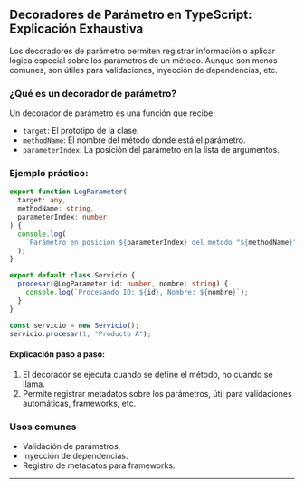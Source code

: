 ## Decoradores de Parámetro en TypeScript: Explicación Exhaustiva

Los decoradores de parámetro permiten registrar información o aplicar lógica especial sobre los parámetros de un método. Aunque son menos comunes, son útiles para validaciones, inyección de dependencias, etc.

### ¿Qué es un decorador de parámetro?

Un decorador de parámetro es una función que recibe:

- `target`: El prototipo de la clase.
- `methodName`: El nombre del método donde está el parámetro.
- `parameterIndex`: La posición del parámetro en la lista de argumentos.

### Ejemplo práctico:

```ts
export function LogParameter(
  target: any,
  methodName: string,
  parameterIndex: number
) {
  console.log(
    `Parámetro en posición ${parameterIndex} del método "${methodName}" registrado.`
  );
}

export default class Servicio {
  procesar(@LogParameter id: number, nombre: string) {
    console.log(`Procesando ID: ${id}, Nombre: ${nombre}`);
  }
}

const servicio = new Servicio();
servicio.procesar(1, "Producto A");
```

#### Explicación paso a paso:

1. El decorador se ejecuta cuando se define el método, no cuando se llama.
2. Permite registrar metadatos sobre los parámetros, útil para validaciones automáticas, frameworks, etc.

### Usos comunes

- Validación de parámetros.
- Inyección de dependencias.
- Registro de metadatos para frameworks.

---
